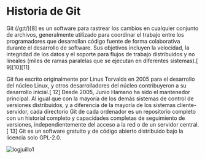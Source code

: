 # Historia de Git

Git (/ɡɪt/)[8] es un software para rastrear los cambios en cualquier conjunto de archivos, generalmente utilizado para coordinar el trabajo entre los programadores que desarrollan código fuente de forma colaborativa durante el desarrollo de software. Sus objetivos incluyen la velocidad, la integridad de los datos y el soporte para flujos de trabajo distribuidos y no lineales (miles de ramas paralelas que se ejecutan en diferentes sistemas).[ 9][10][11]

Git fue escrito originalmente por Linus Torvalds en 2005 para el desarrollo del núcleo Linux, y otros desarrolladores del núcleo contribuyeron a su desarrollo inicial.[ 12] Desde 2005, Junio Hamano ha sido el mantenedor principal. Al igual que con la mayoría de los demás sistemas de control de versiones distribuidos, y a diferencia de la mayoría de los sistemas cliente-servidor, cada directorio Git de cada ordenador es un repositorio completo con un historial completo y capacidades completas de seguimiento de versiones, independientemente del acceso a la red o de un servidor central.[ 13] Git es un software gratuito y de código abierto distribuido bajo la licencia solo GPL-2.0.

![logjuillo1](https://user-images.githubusercontent.com/68406050/180494405-e0c7179c-9b32-4a5e-869e-f623147677b5.png)


